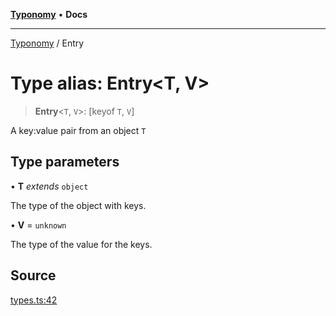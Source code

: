 [**Typonomy**](../README.md) • **Docs**

***

[Typonomy](../globals.md) / Entry

# Type alias: Entry\<T, V\>

> **Entry**\<`T`, `V`\>: [keyof `T`, `V`]

A key:value pair from an object `T`

## Type parameters

• **T** *extends* `object`

The type of the object with keys.

• **V** = `unknown`

The type of the value for the keys.

## Source

[types.ts:42](https://github.com/softcraft-development/typonomy/blob/bcea019d216cf7f686cf96fe07d66281dfcae070/src/types.ts#L42)
